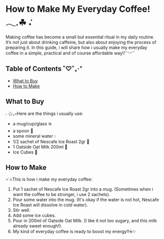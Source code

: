 # How to Make My Everyday Coffee!𓂃.☘︎ ݁˖
Making coffee has become a small but essential ritual in my daily routine. It’s not just about drinking caffeine, but also about enjoying the process of preparing it. In this guide, i will share how i usually make my everyday coffee in a simple, practical and of course affordable way!!˶ᵔᵕᵔ˶

## Table of Contents ˚♡˚₊‧⁺
- [What to Buy](#What-to-Buy)
- [How to Make](#How-to-Make)

## What to Buy
˖ִ ࣪⚝₊⊹Here are the things i usually use:
- a mug/cup/glass ☕
- a spoon 🥄
- some mineral water 💧
- 1/2 sachet of Nescafe Ice Roast 2gr 🍵
- 1 Oatside Oat Milk 200ml 🥛
- Ice Cubes 🧊

## How to Make
⋆˙⟡This is how i make my everyday coffee:
1. Put 1 sachet of Nescafe Ice Roast 2gr into a mug. (Sometimes when i want the coffee to be stronger, i use 2 sachets).
2. Pour some water into the mug. (It's okay if the water is not hot, Nescafe Ice Roast will dissolve in cold water).
3. Stir well.
4. Add some ice cubes.
5. Pour in 200ml of Oatside Oat Milk. (I like it not too sugary, and this milk already sweet enough!).
6. My kind of everyday coffee is ready to boost my energy!!☕✨
